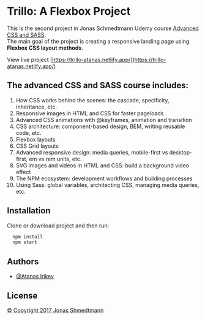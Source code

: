 
# Trillo: A Flexbox Project

This is the second project in Jonas Schmedtmann Udemy course [Advanced CSS and SASS](https://www.udemy.com/course/advanced-css-and-sass/).  
The main goal of the project is creating a responsive landing page using **Flexbox CSS layout methods**.

View live project [https://trillo-atanas.netlify.app/](https://trillo-atanas.netlify.app/)

## The advanced CSS and SASS course includes:
1. How CSS works behind the scenes: the cascade, specificity, inheritance, etc.
2. Responsive images in HTML and CSS for faster pageloads
3. Advanced CSS animations with @keyframes, animation and transition
4. CSS architecture: component-based design, BEM, writing reusable code, etc.
5. Flexbox layouts
6. CSS Grid layouts
7. Advanced responsive design: media queries, mobile-first vs desktop-first, em vs rem units, etc.
8. SVG images and videos in HTML and CSS: build a background video effect
9. The NPM ecosystem: development workflows and building processes
10. Using Sass: global variables, architecting CSS, managing media queries, etc.


## Installation

Clone or download project and then run:

```bash
  npm install
  npm start
```
    
## Authors

- [@Atanas Irikev](https://github.com/na4oman)


## License

[&copy; Copyright 2017 Jonas Shmedtmann](https://www.udemy.com/course/advanced-css-and-sass/)


